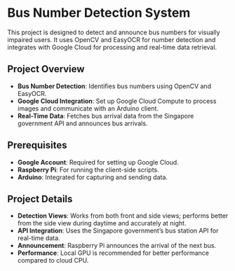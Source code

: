 # Bus Number Detection System

This project is designed to detect and announce bus numbers for visually impaired users. It uses OpenCV and EasyOCR for number detection and integrates with Google Cloud for processing and real-time data retrieval.

## Project Overview

- **Bus Number Detection**: Identifies bus numbers using OpenCV and EasyOCR.
- **Google Cloud Integration**: Set up Google Cloud Compute to process images and communicate with an Arduino client.
- **Real-Time Data**: Fetches bus arrival data from the Singapore government API and announces bus arrivals.

## Prerequisites

- **Google Account**: Required for setting up Google Cloud.
- **Raspberry Pi**: For running the client-side scripts.
- **Arduino**: Integrated for capturing and sending data.

## Project Details
- **Detection Views**: Works from both front and side views; performs better from the side view during daytime and accurately at night.
- **API Integration**: Uses the Singapore government’s bus station API for real-time data.
- **Announcement**: Raspberry Pi announces the arrival of the next bus.
- **Performance**: Local GPU is recommended for better performance compared to cloud CPU.

